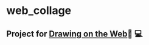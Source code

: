 # web_collage
## Project for [Drawing on the Web](https://cs.nyu.edu/courses/spring20/CSCI-UA.0380-001/):art: :computer:

